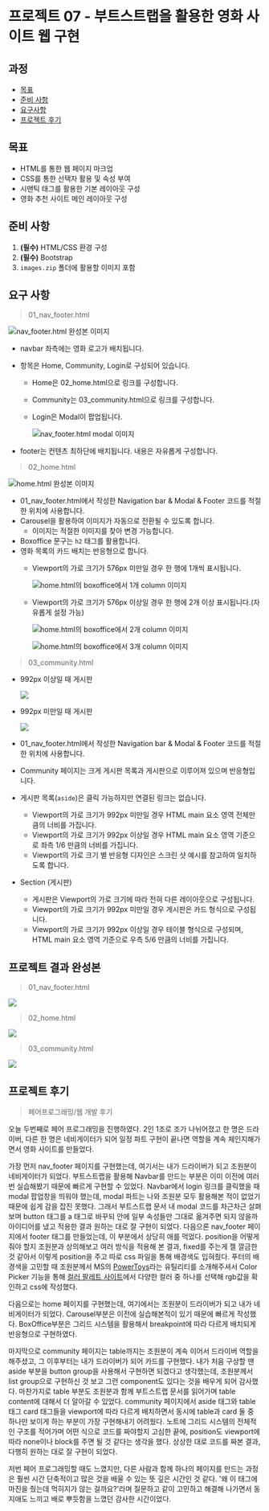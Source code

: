 # 프로젝트 07 - 부트스트랩을 활용한 영화 사이트 웹 구현



## 과정
- [목표](#목표)
- [준비 사항](#준비-사항)
- [요구사항](#요구-사항)
- [프로젝트 후기](#프로젝트-후기)



## 목표
- HTML를 통한 웹 페이지 마크업
- CSS를 통한 선택자 활용 및 속성 부여
- 시맨틱 태그를 활용한 기본 레이아웃 구성
- 영화 추천 사이트 메인 레이아웃 구성



## 준비 사항
1. **(필수)** HTML/CSS 환경 구성
2. **(필수)** Bootstrap
3. `images.zip` 폴더에 활용할 이미지 포함



## 요구 사항
> 01_nav_footer.html

![nav_footer.html 완성본 이미지](../../img/nav_footer.png)

- navbar 좌측에는 영화 로고가 배치됩니다.
- 항목은 Home, Community, Login로 구성되어 있습니다.
    - Home은 02_home.html으로 링크를 구성합니다.
    - Community는 03_community.html으로 링크를 구성합니다.
    - Login은 Modal이 팝업됩니다.
        
        ![nav_footer.html modal 이미지](../../img/nav_footer_modal.png)
        
- footer는 컨텐츠 최하단에 배치됩니다. 내용은 자유롭게 구성합니다.

> 02_home.html

![home.html 완성본 이미지](../../img/home.png)

- 01_nav_footer.html에서 작성한 Navigation bar & Modal & Footer 코드를 적절한 위치에 사용합니다.
- Carousel을 활용하여 이미지가 자동으로 전환될 수 있도록 합니다.
    - 이미지는 적절한 이미지를 찾아 변경 가능합니다.
- Boxoffice 문구는 `h2` 태그를 활용합니다.
- 영화 목록의 카드 배치는 반응형으로 합니다.
    - Viewport의 가로 크기가 576px 미만일 경우 한 행에 1개씩 표시됩니다.
        
        ![home.html의 boxoffice에서 1개 column 이미지](../../img/boxoffice_01.png)
        
    - Viewport의 가로 크기가 576px 이상일 경우 한 행에 2개 이상 표시됩니다.(자유롭게 설정 가능)
        
        ![home.html의 boxoffice에서 2개 column 이미지](../../img/boxoffice_02.png)
        
        ![home.html의 boxoffice에서 3개 column 이미지](../../img/boxoffice_03.png)


> 03_community.html

- 992px 이상일 때 게시판 

  ![](../../img/community_01.png)

- 992px 미만일 때 게시판 

  ![](../../img/community_02.png)

- 01_nav_footer.html에서 작성한 Navigation bar & Modal & Footer 코드를 적절한 위치에 사용합니다.
- Community 페이지는 크게 게시판 목록과 게시판으로 이루어져 있으며 반응형입니다.
- 게시판 목록(`aside`)은 클릭 가능하지만 연결된 링크는 없습니다.
    - Viewport의 가로 크기가 992px 미만일 경우 HTML main 요소 영역 전체만큼의 너비를 가집니다.
    - Viewport의 가로 크기가 992px 이상일 경우 HTML main 요소 영역 기준으로 좌측 1/6 만큼의 너비를 가집니다.
    - Viewport의 가로 크기 별 반응형 디자인은 스크린 샷 예시를 참고하여 일치하도록 합니다.
- Section (게시판)
    - 게시판은 Viewport의 가로 크기에 따라 전혀 다른 레이아웃으로 구성됩니다.
    - Viewport의 가로 크기가 992px 미만일 경우 게시판은 카드 형식으로 구성됩니다.
    - Viewport의 가로 크기가 992px 이상일 경우 테이블 형식으로 구성되며, HTML main 요소 영역 기준으로 우측 5/6 만큼의 너비를 가집니다.



## 프로젝트 결과 완성본
> 01_nav_footer.html

![](../../gif/nav_footer_animation.gif)

> 02_home.html

![](../../gif/home_animation.gif)

> 03_community.html

![](../../gif/community_animation.gif)



## 프로젝트 후기

> 페어프로그래밍/웹 개발 후기

오늘 두번째로 페어 프로그래밍을 진행하였다. 2인 1조로 조가 나뉘어졌고 한 명은 드라이버, 다른 한 명은 네비게이터가 되어 일정 파트 구현이 끝나면 역할을 계속 체인지해가면서 영화 사이트를 만들었다. 

가장 먼저 nav_footer 페이지를 구현했는데, 여기서는 내가 드라이버가 되고 조원분이 네비게이터가 되었다. 부트스트랩을 활용해 Navbar를 만드는 부분은 이미 이전에 여러번 실습해봤기 때문에 빠르게 구현할 수 있었다. Navbar에서 login 링크를 클릭했을 때 modal 팝업창을 띄워야 했는데, modal 파트는 나와 조원분 모두 활용해본 적이 없었기 때문에 쉽게 감을 잡진 못했다. 그래서 부트스트랩 문서 내 modal 코드를 차근차근 살펴보며 button 태그를 a 태그로 바꾸되 안에 일부 속성들만 그대로 옮겨주면 되지 않을까 아이디어를 냈고 적용한 결과 원하는 대로 잘 구현이 되었다. 다음으론 nav_footer 페이지에서 footer 태그를 만들었는데, 이 부분에서 상당히 애를 먹었다. position을 어떻게 줘야 할지 조원분과 상의해보고 여러 방식을 적용해 본 결과, fixed를 주는게 젤 깔금한 것 같아서 이렇게 position을 주고 따로 css 파일을 통해 배경색도 입혀줬다. 푸터의 배경색을 고민할 때 조원분께서 MS의 [PowerToys](https://docs.microsoft.com/ko-kr/windows/powertoys/)라는 유틸리티를 소개해주셔서 Color Picker 기능을 통해 [컬러 팔레트 사이트](https://mybrandnewlogo.com/ko/color-palette-generator)에서 다양한 컬러 중 하나를 선택해 rgb값을 확인하고 css에 작성했다. 

다음으로는 home 페이지를 구현했는데, 여기에서는 조원분이 드라이버가 되고 내가 네비게이터가 되었다. Carousel부분은 이전에 실습해본적이 있기 때문에 빠르게 작성했다. BoxOffice부분은 그리드 시스템을 활용해서 breakpoint에 따라 다르게 배치되게 반응형으로 구현하였다. 

마지막으로 community 페이지는 table까지는 조원분이 계속 이어서 드라이버 역할을 해주셨고, 그 이후부터는 내가 드라이버가 되어 카드를 구현했다. 내가 처음 구상할 땐 aside 부분을 button group을 사용해서 구현하면 되겠다고 생각했는데, 조원분께서 list group으로 구현하신 것 보고 그런 component도 있다는 것을 배우게 되어 감사했다. 마찬가지로 table 부분도 조원분과 함께 부트스트랩 문서를 읽어가며 table content에 대해서 더 알아갈 수 있었다.
community 페이지에서 aside 태그와 table 태그 card 태그들을 viewport에 따라 다르게 배치하면서 동시에 table과 card 둘 중 하나만 보이게 하는 부분이 가장 구현해내기 어려웠다. 노트에 그리드 시스템의 전체적인 구조를 적어가며 어떤 식으로 코드를 짜야할지 고심한 끝에, position도 viewport에 따라 none이나 block를 주면 될 것 같다는 생각을 했다. 상상한 대로 코드를 짜본 결과, 다행히 원하는 대로 잘 구현이 되었다. 

저번 페어 프로그래밍할 때도 느꼈지만, 다른 사람과 함께 하나의 페이지를 만드는 과정은 훨씬 시간 단축적이고 많은 것을 배울 수 있는 뜻 깊은 시간인 것 같다. '왜 이 태그에 마진을 줬는데 먹히지가 않는 걸까요?'라며 질문하고 같이 고민하고 해결해 나가면서 동지애도 느끼고 배로 뿌듯함을 느꼈던 감사한 시간이었다. 